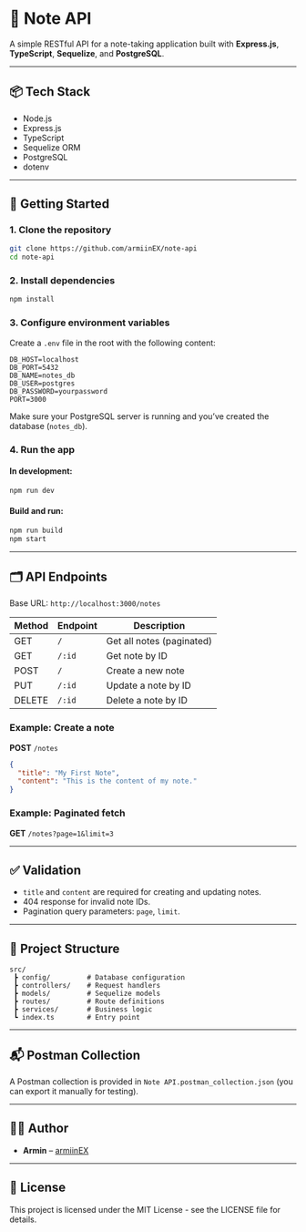 # 📝 Note API

A simple RESTful API for a note-taking application built with **Express.js**, **TypeScript**, **Sequelize**, and **PostgreSQL**.

---

## 📦 Tech Stack

- Node.js
- Express.js
- TypeScript
- Sequelize ORM
- PostgreSQL
- dotenv

---

## 🚀 Getting Started

### 1. Clone the repository
```bash
git clone https://github.com/armiinEX/note-api
cd note-api
```

### 2. Install dependencies
```bash
npm install
```

### 3. Configure environment variables

Create a `.env` file in the root with the following content:

```env
DB_HOST=localhost
DB_PORT=5432
DB_NAME=notes_db
DB_USER=postgres
DB_PASSWORD=yourpassword 
PORT=3000
```

Make sure your PostgreSQL server is running and you’ve created the database (`notes_db`).

### 4. Run the app

#### In development:
```bash
npm run dev
```

#### Build and run:
```bash
npm run build
npm start
```

---

## 🗂 API Endpoints

Base URL: `http://localhost:3000/notes`

| Method | Endpoint      | Description             |
|--------|---------------|-------------------------|
| GET    | `/`           | Get all notes (paginated) |
| GET    | `/:id`        | Get note by ID          |
| POST   | `/`           | Create a new note       |
| PUT    | `/:id`        | Update a note by ID     |
| DELETE | `/:id`        | Delete a note by ID     |

### Example: Create a note

**POST** `/notes`

```json
{
  "title": "My First Note",
  "content": "This is the content of my note."
}
```

### Example: Paginated fetch

**GET** `/notes?page=1&limit=3`

---

## ✅ Validation

- `title` and `content` are required for creating and updating notes.
- 404 response for invalid note IDs.
- Pagination query parameters: `page`, `limit`.

---

## 📁 Project Structure

```
src/
 ┣ config/         # Database configuration
 ┣ controllers/    # Request handlers
 ┣ models/         # Sequelize models
 ┣ routes/         # Route definitions
 ┣ services/       # Business logic
 ┗ index.ts        # Entry point
```

---

## 📬 Postman Collection

A Postman collection is provided in `Note API.postman_collection.json` (you can export it manually for testing).

---


## 🧑‍💻 Author

- **Armin** – [armiinEX](https://github.com/armiinEX/)

---

## 📄 License

This project is licensed under the MIT License - see the LICENSE file for details.
